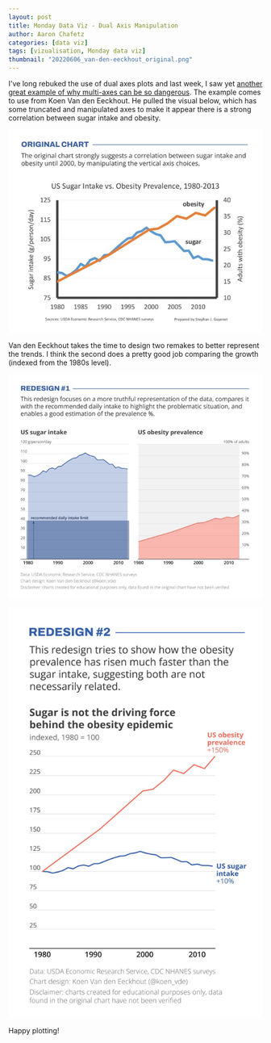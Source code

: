 ```yaml
---
layout: post
title: Monday Data Viz - Dual Axis Manipulation
author: Aaron Chafetz
categories: [data viz]
tags: [vizualisation, Monday data viz]
thumbnail: "20220606_van-den-eeckhout_original.png"
---
```


 I've long rebuked the use of dual axes plots and last week, I saw yet [another great example of why multi-axes can be so dangerous](https://twitter.com/koen_vde/status/1532675217260269568?s=27&t=xCs8r-KQQjzxnaSXHugMMA). The example comes to use from Koen Van den Eeckhout. He pulled the visual below, which has some truncated and manipulated axes to make it appear there is a strong correlation between sugar intake and obesity.

![orignal plot with two axes manipluated to show 1 to 1 relationship](/assets/images/posts/20220606_van-den-eeckhout_original.png)

 Van den Eeckhout takes the time to design two remakes to better represent the trends. I think the second does a pretty good job comparing the growth (indexed from the 1980s level).

![remake 1 plot where two lines have been plotted separately](/assets/images/posts/20220606_van-den-eeckhout_remake-1-two-plots.png)

![remake 2 where both lines are on same plot but index off start value](/assets/images/posts/20220606_van-den-eeckhout_remake-2-index.png)

Happy plotting!

